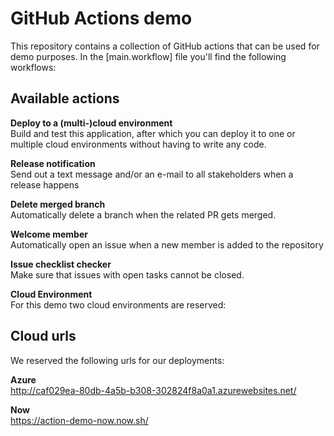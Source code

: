 # GitHub Actions demo


This repository contains a collection of GitHub actions that can be used for demo purposes. In the [main.workflow] file you'll find the following workflows:

## Available actions
**Deploy to a (multi-)cloud environment**  
Build and test this application, after which you can deploy it to one or multiple cloud environments without having to write any code.

**Release notification**  
Send out a text message and/or an e-mail to all stakeholders when a release happens
  
**Delete merged branch**  
Automatically delete a branch when the related PR gets merged.
  
**Welcome member**  
Automatically open an issue when a new member is added to the repository
  
**Issue checklist checker**  
Make sure that issues with open tasks cannot be closed.

**Cloud Environment**  
For this demo two cloud environments are reserved:

## Cloud urls
We reserved the following urls for our deployments: 

**Azure**  
http://caf029ea-80db-4a5b-b308-302824f8a0a1.azurewebsites.net/

**Now**  
https://action-demo-now.now.sh/
